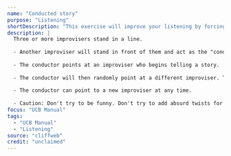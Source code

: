 ```yaml
---
name: "Conducted story"
purpose: "Listening"
shortDescription: "This exercise will improve your listening by forcing you to be in the moment. You don't know when you are going to be called on to speak. You could have to continue telling the story at any point-the end of a sentence or in the middle of a word. This means that you must be listening intently to know both what has been said just before you are called upon to speak, AND what has happened so far in the story as a whole. If you do a good job of listening, they will be able to tell a seamless story that sounds as if it is coming from one person"
description: |
  Three or more improvisers stand in a line.
  
  - Another improviser will stand in front of them and act as the "conductor" for a story that they will tell together.
  
  - The conductor points at an improviser who begins telling a story.
  
  - The conductor will then randomly point at a different improviser. The improviser currently speaking will abruptly stop telling the story. Then, the new improviser being pointed at will pick up telling the story at the exact moment where the previous improviser left off. The same rule will apply each time the conductor points to a new improviser.
  
  - The conductor can point to a new improviser at any time.
  
  - Caution: Don't try to be funny. Don't try to add absurd twists for laughs. Your only goal is to tell a simple story with a clear plot and consistent tone throughout, as if written by a single author.
focus: "UCB Manual"
tags:
  - "UCB Manual"
  - "Listening"
source: "cliffweb"
credit: "unclaimed"
---
```

